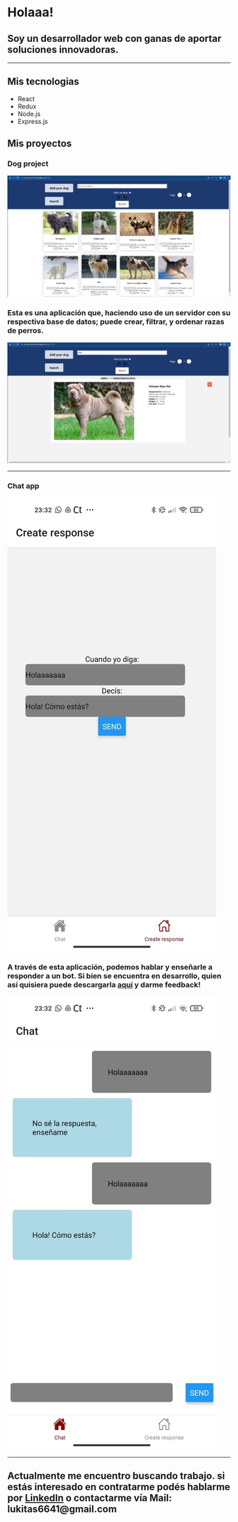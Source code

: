 <h1> Holaaa!</h1><h2>
Soy un desarrollador web con ganas de aportar soluciones innovadoras.</h2>

<hr/>
<h2> Mis tecnologias</h2>
<ul>
  <li>React</li>
  <li>Redux</li>
  <li>Node.js</li>
  <li>Express.js</li>
</ul>
<h2> Mis proyectos</h2>

<h3>Dog project</h3>

<img src="./dogspi.PNG"/>
<h3>Esta es una aplicación que, haciendo uso de un servidor con su respectiva base de datos; puede crear, filtrar, y ordenar razas de perros. </h3>
<img src="./dogpi1.PNG"/>

<hr/>

<h3>Chat app</h3>

<img src="./chat11.jpg"/>

<h3>A través de esta aplicación, podemos hablar y enseñarle a responder a un bot. Si bien se encuentra en desarrollo, quien así quisiera puede descargarla <a href="https://drive.google.com/file/d/1GW0nJRgGvDcNEpUsTzUcIgFcQ1r0TR07/view">aquí</a> y darme feedback! </h3>
  
<img src="./chat01.jpg"/>

<br/>
  <hr/>
  <h2>Actualmente me encuentro buscando trabajo. si estás interesado en contratarme podés hablarme por <a href="https://www.linkedin.com/in/lucas-santillan/">LinkedIn</a> o contactarme vía Mail: lukitas6641@gmail.com
  



<!--
**LucasSantillan0/LucasSantillan0** is a ✨ _special_ ✨ repository because its `README.md` (this file) appears on your GitHub profile.

Here are some ideas to get you started:

- 🔭 I’m currently working on ...
- 🌱 I’m currently learning ...
- 👯 I’m looking to collaborate on ...
- 🤔 I’m looking for help with ...
- 💬 Ask me about ...
- 📫 How to reach me: ...
- 😄 Pronouns: ...
- ⚡ Fun fact: ...
-->
